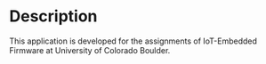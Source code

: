 # Description
This application is developed for the assignments of IoT-Embedded Firmware at University of Colorado Boulder. 
